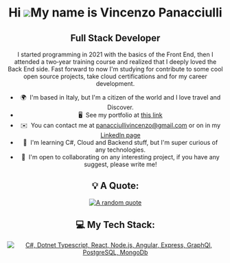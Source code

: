 <div align="center">

  
  Hi ![](https://user-images.githubusercontent.com/18350557/176309783-0785949b-9127-417c-8b55-ab5a4333674e.gif)My name is Vincenzo Panacciulli
============================================================================================================================================

Full Stack Developer
--------------------

I started programming in 2021 with the basics of the Front End, then I attended a two‑year training course and realized that I deeply loved the Back End side. Fast forward to now I'm studying for contribute to some cool open source projects, take cloud certifications and for my career development.

*   🌍  I'm based in Italy, but I'm a citizen of the world and I love travel and Discover.
*   🖥️  See my portfolio at [this link](http://vip-pana.github.io/)
*   ✉️  You can contact me at [panacciullivincenzo@gmail.com](mailto:panacciullivincenzo@gmail.com) or on in my [LinkedIn page]([https://](https://www.linkedin.com/in/vincenzopanacciulli/))  
*   🧠  I'm learning C#, Cloud and Backend stuff, but I'm super curious of any technologies. 
*   🤝  I'm open to collaborating on any interesting project, if you have any suggest, please write me!

## 💡 A Quote:

[![A random quote](https://quotes-github-readme.vercel.app/api?type=horizontal&theme=dark)](https://github.com/piyushsuthar/github-readme-quotes)

## 💻 My Tech Stack:

[![C#, Dotnet Typescript, React, Node.js, Angular, Express, GraphQl, PostgreSQL, MongoDb](https://skillicons.dev/icons?i=cs,dotnet,ts,react,nodejs,angular,express,graphql,postgres,mongodb)](https://skillicons.dev)

</div>

